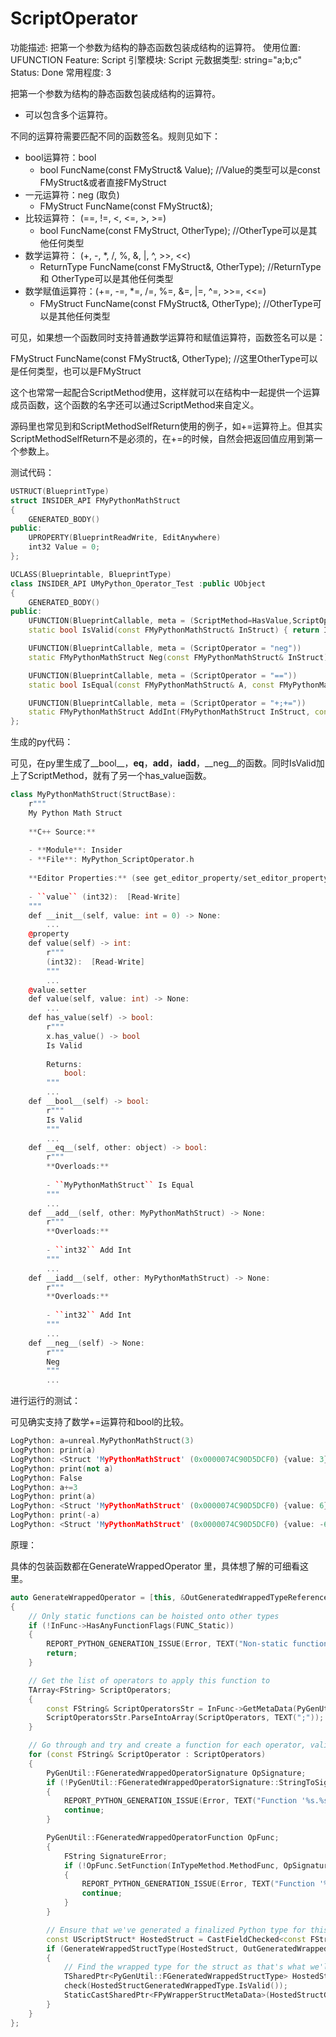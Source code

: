# ScriptOperator

功能描述: 把第一个参数为结构的静态函数包装成结构的运算符。
使用位置: UFUNCTION
Feature: Script
引擎模块: Script
元数据类型: string="a;b;c"
Status: Done
常用程度: 3

把第一个参数为结构的静态函数包装成结构的运算符。

- 可以包含多个运算符。

不同的运算符需要匹配不同的函数签名。规则见如下：

- bool运算符：bool
    - bool FuncName(const FMyStruct& Value);    //Value的类型可以是const FMyStruct&或者直接FMyStruct
- 一元运算符：neg (取负)
    - FMyStruct FuncName(const FMyStruct&);
- 比较运算符： (==, !=, <, <=, >, >=)
    - bool FuncName(const FMyStruct, OtherType);  //OtherType可以是其他任何类型
- 数学运算符： (+, -, *, /, %, &, |, ^, >>, <<)
    - ReturnType FuncName(const FMyStruct&, OtherType);   //ReturnType 和 OtherType可以是其他任何类型
- 数学赋值运算符：(+=, -=, *=, /=, %=, &=, |=, ^=, >>=, <<=)
    - FMyStruct FuncName(const FMyStruct&, OtherType);   //OtherType可以是其他任何类型

可见，如果想一个函数同时支持普通数学运算符和赋值运算符，函数签名可以是：

FMyStruct FuncName(const FMyStruct&, OtherType);  //这里OtherType可以是任何类型，也可以是FMyStruct 

这个也常常一起配合ScriptMethod使用，这样就可以在结构中一起提供一个运算成员函数，这个函数的名字还可以通过ScriptMethod来自定义。

源码里也常见到和ScriptMethodSelfReturn使用的例子，如+=运算符上。但其实ScriptMethodSelfReturn不是必须的，在+=的时候，自然会把返回值应用到第一个参数上。

测试代码：

```cpp
USTRUCT(BlueprintType)
struct INSIDER_API FMyPythonMathStruct
{
	GENERATED_BODY()
public:
	UPROPERTY(BlueprintReadWrite, EditAnywhere)
	int32 Value = 0;
};

UCLASS(Blueprintable, BlueprintType)
class INSIDER_API UMyPython_Operator_Test :public UObject
{
	GENERATED_BODY()
public:
	UFUNCTION(BlueprintCallable, meta = (ScriptMethod=HasValue,ScriptOperator = "bool"))
	static bool IsValid(const FMyPythonMathStruct& InStruct) { return InStruct.Value != 0; }

	UFUNCTION(BlueprintCallable, meta = (ScriptOperator = "neg"))
	static FMyPythonMathStruct Neg(const FMyPythonMathStruct& InStruct) { return { -InStruct.Value }; }

	UFUNCTION(BlueprintCallable, meta = (ScriptOperator = "=="))
	static bool IsEqual(const FMyPythonMathStruct& A, const FMyPythonMathStruct& B) { return A.Value == B.Value; }

	UFUNCTION(BlueprintCallable, meta = (ScriptOperator = "+;+="))
	static FMyPythonMathStruct AddInt(FMyPythonMathStruct InStruct, const int32 InValue) { InStruct.Value += InValue; return InStruct; }
};

```

生成的py代码：

可见，在py里生成了__bool__，__eq__，__add__，__iadd__，__neg__的函数。同时IsValid加上了ScriptMethod，就有了另一个has_value函数。

```cpp
class MyPythonMathStruct(StructBase):
    r"""
    My Python Math Struct
    
    **C++ Source:**
    
    - **Module**: Insider
    - **File**: MyPython_ScriptOperator.h
    
    **Editor Properties:** (see get_editor_property/set_editor_property)
    
    - ``value`` (int32):  [Read-Write]
    """
    def __init__(self, value: int = 0) -> None:
        ...
    @property
    def value(self) -> int:
        r"""
        (int32):  [Read-Write]
        """
        ...
    @value.setter
    def value(self, value: int) -> None:
        ...
    def has_value(self) -> bool:
        r"""
        x.has_value() -> bool
        Is Valid
        
        Returns:
            bool:
        """
        ...
    def __bool__(self) -> bool:
        r"""
        Is Valid
        """
        ...
    def __eq__(self, other: object) -> bool:
        r"""
        **Overloads:**
        
        - ``MyPythonMathStruct`` Is Equal
        """
        ...
    def __add__(self, other: MyPythonMathStruct) -> None:
        r"""
        **Overloads:**
        
        - ``int32`` Add Int
        """
        ...
    def __iadd__(self, other: MyPythonMathStruct) -> None:
        r"""
        **Overloads:**
        
        - ``int32`` Add Int
        """
        ...
    def __neg__(self) -> None:
        r"""
        Neg
        """
        ...
```

进行运行的测试：

可见确实支持了数学+=运算符和bool的比较。

```cpp
LogPython: a=unreal.MyPythonMathStruct(3)
LogPython: print(a)
LogPython: <Struct 'MyPythonMathStruct' (0x0000074C90D5DCF0) {value: 3}>
LogPython: print(not a)
LogPython: False
LogPython: a+=3
LogPython: print(a)
LogPython: <Struct 'MyPythonMathStruct' (0x0000074C90D5DCF0) {value: 6}>
LogPython: print(-a)
LogPython: <Struct 'MyPythonMathStruct' (0x0000074C90D5DCF0) {value: -6}>
```

原理：

具体的包装函数都在GenerateWrappedOperator 里，具体想了解的可细看这里。

```cpp
auto GenerateWrappedOperator = [this, &OutGeneratedWrappedTypeReferences, &OutDirtyModules](const UFunction* InFunc, const PyGenUtil::FGeneratedWrappedMethod& InTypeMethod)
{
	// Only static functions can be hoisted onto other types
	if (!InFunc->HasAnyFunctionFlags(FUNC_Static))
	{
		REPORT_PYTHON_GENERATION_ISSUE(Error, TEXT("Non-static function '%s.%s' is marked as 'ScriptOperator' but only static functions can be hoisted."), *InFunc->GetOwnerClass()->GetName(), *InFunc->GetName());
		return;
	}

	// Get the list of operators to apply this function to
	TArray<FString> ScriptOperators;
	{
		const FString& ScriptOperatorsStr = InFunc->GetMetaData(PyGenUtil::ScriptOperatorMetaDataKey);
		ScriptOperatorsStr.ParseIntoArray(ScriptOperators, TEXT(";"));
	}

	// Go through and try and create a function for each operator, validating that the signature matches what the operator expects
	for (const FString& ScriptOperator : ScriptOperators)
	{
		PyGenUtil::FGeneratedWrappedOperatorSignature OpSignature;
		if (!PyGenUtil::FGeneratedWrappedOperatorSignature::StringToSignature(*ScriptOperator, OpSignature))
		{
			REPORT_PYTHON_GENERATION_ISSUE(Error, TEXT("Function '%s.%s' is marked as 'ScriptOperator' but uses an unknown operator type '%s'."), *InFunc->GetOwnerClass()->GetName(), *InFunc->GetName(), *ScriptOperator);
			continue;
		}

		PyGenUtil::FGeneratedWrappedOperatorFunction OpFunc;
		{
			FString SignatureError;
			if (!OpFunc.SetFunction(InTypeMethod.MethodFunc, OpSignature, &SignatureError))
			{
				REPORT_PYTHON_GENERATION_ISSUE(Error, TEXT("Function '%s.%s' is marked as 'ScriptOperator' but has an invalid signature for the '%s' operator: %s."), *InFunc->GetOwnerClass()->GetName(), *InFunc->GetName(), *ScriptOperator, *SignatureError);
				continue;
			}
		}

		// Ensure that we've generated a finalized Python type for this struct since we'll be adding this function as a operator on that type
		const UScriptStruct* HostedStruct = CastFieldChecked<const FStructProperty>(OpFunc.SelfParam.ParamProp)->Struct;
		if (GenerateWrappedStructType(HostedStruct, OutGeneratedWrappedTypeReferences, OutDirtyModules, EPyTypeGenerationFlags::ForceShouldExport))
		{
			// Find the wrapped type for the struct as that's what we'll actually add the operator to (via its meta-data)
			TSharedPtr<PyGenUtil::FGeneratedWrappedStructType> HostedStructGeneratedWrappedType = StaticCastSharedPtr<PyGenUtil::FGeneratedWrappedStructType>(GeneratedWrappedTypes.FindRef(PyGenUtil::GetTypeRegistryName(HostedStruct)));
			check(HostedStructGeneratedWrappedType.IsValid());
			StaticCastSharedPtr<FPyWrapperStructMetaData>(HostedStructGeneratedWrappedType->MetaData)->OpStacks[(int32)OpSignature.OpType].Funcs.Add(MoveTemp(OpFunc));
		}
	}
};
```